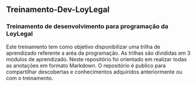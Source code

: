 ## Treinamento-Dev-LoyLegal

### Treinamento de desenvolvimento para programação da LoyLegal

<p>Este treinamento tem como objetivo 
disponibilizar uma trilha de aprendizado
referente a aréa da programação.
As trilhas são divididas em 
3 módulos de aprendizado.
Neste repositório
foi orientado em realizar todas
as anotações em formato Markdown.
O repositório é publico para 
compartilhar descobertas e 
conhecimentos adquiridos anteriormente
ou com o treinamento.
</p>
